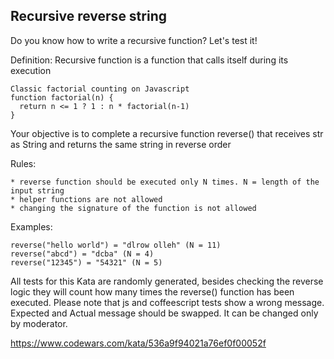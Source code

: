 Recursive reverse string
--

Do you know how to write a recursive function? Let's test it!

Definition: Recursive function is a function that calls itself during its execution

~~~
Classic factorial counting on Javascript
function factorial(n) {
  return n <= 1 ? 1 : n * factorial(n-1) 
}
~~~

Your objective is to complete a recursive function reverse() that receives str as String and returns the same string in reverse order

Rules:

    * reverse function should be executed only N times. N = length of the input string
    * helper functions are not allowed
    * changing the signature of the function is not allowed

Examples:

~~~
reverse("hello world") = "dlrow olleh" (N = 11)
reverse("abcd") = "dcba" (N = 4)
reverse("12345") = "54321" (N = 5)
~~~

All tests for this Kata are randomly generated, besides checking the reverse logic they will count how many times the reverse() function has been executed.
Please note that js and coffeescript tests show a wrong message. Expected and Actual message should be swapped. It can be changed only by moderator. 

https://www.codewars.com/kata/536a9f94021a76ef0f00052f